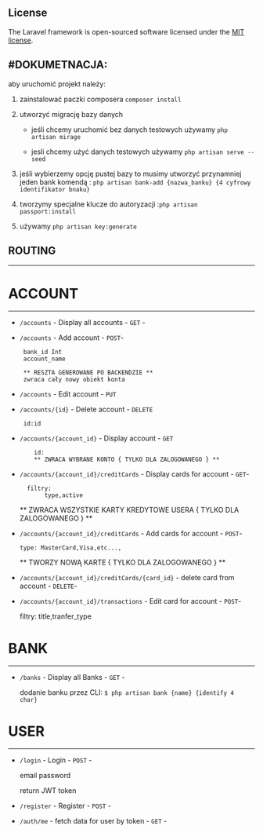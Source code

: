 ## License

The Laravel framework is open-sourced software licensed under the [MIT license](https://opensource.org/licenses/MIT).


#DOKUMETNACJA:
---------------

aby uruchomić projekt należy:

1. zainstalować paczki composera  ```composer install```
2. utworzyć migrację bazy danych 
     - jeśli chcemy uruchomić bez danych testowych używamy ```php artisan mirage```
  
    - jesli chcemy użyć danych testowych używamy ```php artisan serve --seed```

3. jeśli wybierzemy opcję pustej bazy to musimy utworzyć przynamniej jeden bank komendą : ```php artisan bank-add {nazwa_banku} {4 cyfrowy identifikator bnaku}``` 
4. tworzymy specjalne klucze do autoryzacji :```php artisan passport:install```
5. używamy ```php artisan key:generate```

## ROUTING

------------
# ACCOUNT

----------------------------

-  `/accounts`      -  Display all accounts    -  `GET` -  

-  `/accounts`   -  Add account     - `POST`-    
   
        
        bank_id Int 
        account_name
        
        ** RESZTA GENEROWANE PO BACKENDZIE **
        zwraca cały nowy obiekt konta     
   
-  `/accounts`   -  Edit account     - `PUT`


-  `/accounts/{id}`   -  Delete account     - `DELETE`

        id:id

-  `/accounts/{account_id}`   -  Display account     - `GET` 

           id: 
           ** ZWRACA WYBRANE KONTO { TYLKO DLA ZALOGOWANEGO } **

-  `/accounts/{account_id}/creditCards`   -  Display cards for account     - `GET`- 

        
        
         filtry:
              type,active 
    
     ** ZWRACA WSZYSTKIE KARTY KREDYTOWE USERA { TYLKO DLA ZALOGOWANEGO } **

-  `/accounts/{account_id}/creditCards`   -  Add cards for account     - `POST`- 

      
     
       type: MasterCard,Visa,etc...,
       
     ** TWORZY NOWĄ KARTE  { TYLKO DLA ZALOGOWANEGO } **
 

-  `/accounts/{account_id}/creditCards/{card_id}`   -  delete card from account     - `DELETE`- 



-  `/accounts/{account_id}/transactions`   -  Edit card for account     - `POST`- 

      
      filtry:
      title,tranfer_type



# BANK

----------------------------

-  `/banks`      -  Display all Banks    -  `GET` -      
   

   dodanie banku przez CLI:
 ```$ php artisan bank {name} {identify 4 char}```







# USER

----------------------------
-  `/login`      -  Login   -  `POST` -      


    email
    password
    
    return JWT token


- `/register`    - Register - `POST` -

-  `/auth/me`      -  fetch data for user by token    -  `GET` -      
